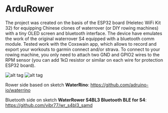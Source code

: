 # ArduRower
The project was created on the basis of the ESP32 board (Heletec WiFi Kit 32) for equipping Chinese clones of waterrover (or DIY rowing machines) with a tiny OLED screen and bluetooth interface. The device have emulates the work of the original waterrover S4 equipped with a bluetooth comm module. Tested work with the Coxswain app, which allows to record and export your workouts to garmin connect and/or strava. To connect to your rowing machine, you only need to attach two GND and GPIO2 wires to the RPM sensor (you can add 1kΩ resistor or similar on each wire for protection ESP32 board).

![alt tag](https://raw.githubusercontent.com/zpukr/ArduRower/main/heltec.jpg)
![alt tag](https://raw.githubusercontent.com/zpukr/ArduRower/main/Coxswain.jpg)

Rower side based on sketch **WaterRino**: https://github.com/adruino-io/waterrino

Bluetooth side on sketch **WaterRower S4BL3 Bluetooth BLE for S4**: https://github.com/vibr77/wr_s4bl3_samd
